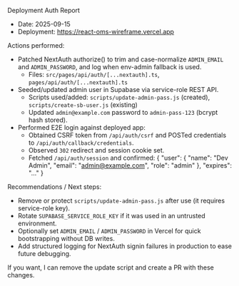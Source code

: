 Deployment Auth Report

- Date: 2025-09-15
- Deployment: https://react-oms-wireframe.vercel.app

Actions performed:
- Patched NextAuth authorize() to trim and case-normalize `ADMIN_EMAIL` and `ADMIN_PASSWORD`, and log when env-admin fallback is used.
  - Files: `src/pages/api/auth/[...nextauth].ts`, `pages/api/auth/[...nextauth].ts`
- Seeded/updated admin user in Supabase via service-role REST API.
  - Scripts used/added: `scripts/update-admin-pass.js` (created), `scripts/create-sb-user.js` (existing)
  - Updated `admin@example.com` password to `admin-pass-123` (bcrypt hash stored).
- Performed E2E login against deployed app:
  - Obtained CSRF token from `/api/auth/csrf` and POSTed credentials to `/api/auth/callback/credentials`.
  - Observed `302` redirect and session cookie set.
  - Fetched `/api/auth/session` and confirmed:
    {
      "user": { "name": "Dev Admin", "email": "admin@example.com", "role": "admin" },
      "expires": "..."
    }

Recommendations / Next steps:
- Remove or protect `scripts/update-admin-pass.js` after use (it requires service-role key).
- Rotate `SUPABASE_SERVICE_ROLE_KEY` if it was used in an untrusted environment.
- Optionally set `ADMIN_EMAIL` / `ADMIN_PASSWORD` in Vercel for quick bootstrapping without DB writes.
- Add structured logging for NextAuth signin failures in production to ease future debugging.

If you want, I can remove the update script and create a PR with these changes.
